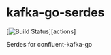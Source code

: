 # kafka-go-serdes

[![Build Status](https://github.com/finncolman/kafka-go-serdes/actions/workflows/go.yml/badge.svg?branch=master)][actions]

Serdes for confluent-kafka-go
